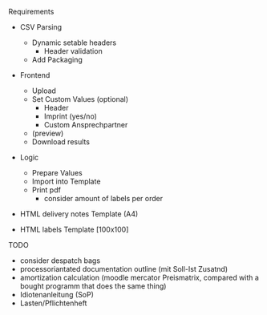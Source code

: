 Requirements
- CSV Parsing
    - Dynamic setable headers
        - Header validation
    - Add Packaging

- Frontend
    - Upload 
    - Set Custom Values (optional)
        - Header
        - Imprint (yes/no)
        - Custom Ansprechpartner
    - (preview)
    - Download results
    
- Logic
    - Prepare Values
    - Import into Template
    - Print pdf 
        -  consider amount of labels per order

- HTML delivery notes Template (A4)
- HTML labels Template [100x100]

TODO
- consider despatch bags
- processoriantated documentation outline (mit Soll-Ist Zusatnd)
- amortization calculation (moodle mercator Preismatrix, compared with a bought programm that does the same thing)  
- Idiotenanleitung (SoP)
- Lasten/Pflichtenheft